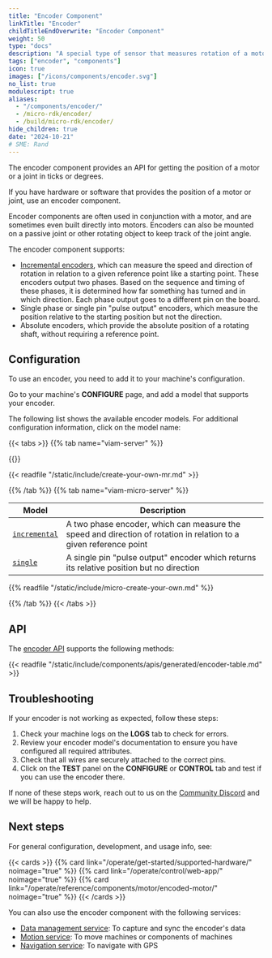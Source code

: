 ```yaml
---
title: "Encoder Component"
linkTitle: "Encoder"
childTitleEndOverwrite: "Encoder Component"
weight: 50
type: "docs"
description: "A special type of sensor that measures rotation of a motor or joint."
tags: ["encoder", "components"]
icon: true
images: ["/icons/components/encoder.svg"]
no_list: true
modulescript: true
aliases:
  - "/components/encoder/"
  - /micro-rdk/encoder/
  - /build/micro-rdk/encoder/
hide_children: true
date: "2024-10-21"
# SME: Rand
---
```


The encoder component provides an API for getting the position of a motor or a joint in ticks or degrees.

If you have hardware or software that provides the position of a motor or joint, use an encoder component.

Encoder components are often used in conjunction with a motor, and are sometimes even built directly into motors.
Encoders can also be mounted on a passive joint or other rotating object to keep track of the joint angle.

The encoder component supports:

- [Incremental encoders](https://en.wikipedia.org/wiki/Incremental_encoder#Quadrature_outputs), which can measure the speed and direction of rotation in relation to a given reference point like a starting point.
  These encoders output two phases.
  Based on the sequence and timing of these phases, it is determined how far something has turned and in which direction.
  Each phase output goes to a different pin on the board.
- Single phase or single pin "pulse output" encoders, which measure the position relative to the starting position but not the direction.
- Absolute encoders, which provide the absolute position of a rotating shaft, without requiring a reference point.

## Configuration

To use an encoder, you need to add it to your machine's configuration.

Go to your machine's **CONFIGURE** page, and add a model that supports your encoder.

The following list shows the available encoder models.
For additional configuration information, click on the model name:

{{< tabs >}}
{{% tab name="viam-server" %}}

{{<resources api="rdk:component:encoder" type="encoder" no-intro="true">}}

{{< readfile "/static/include/create-your-own-mr.md" >}}

{{% /tab %}}
{{% tab name="viam-micro-server" %}}

<!-- prettier-ignore -->
| Model | Description |
| ----- | ----------- |
| [`incremental`](incremental-micro-rdk/) | A two phase encoder, which can measure the speed and direction of rotation in relation to a given reference point |
| [`single`](single-micro-rdk/) | A single pin "pulse output" encoder which returns its relative position but no direction |

{{% readfile "/static/include/micro-create-your-own.md" %}}

{{% /tab %}}
{{< /tabs >}}

## API

The [encoder API](/dev/reference/apis/components/encoder/) supports the following methods:

{{< readfile "/static/include/components/apis/generated/encoder-table.md" >}}

## Troubleshooting

If your encoder is not working as expected, follow these steps:

1. Check your machine logs on the **LOGS** tab to check for errors.
1. Review your encoder model's documentation to ensure you have configured all required attributes.
1. Check that all wires are securely attached to the correct pins.
1. Click on the **TEST** panel on the **CONFIGURE** or **CONTROL** tab and test if you can use the encoder there.

If none of these steps work, reach out to us on the [Community Discord](https://discord.gg/viam) and we will be happy to help.

## Next steps

For general configuration, development, and usage info, see:

{{< cards >}}
{{% card link="/operate/get-started/supported-hardware/" noimage="true" %}}
{{% card link="/operate/control/web-app/" noimage="true" %}}
{{% card link="/operate/reference/components/motor/encoded-motor/" noimage="true" %}}
{{< /cards >}}

You can also use the encoder component with the following services:

- [Data management service](/data-ai/capture-data/capture-sync/): To capture and sync the encoder's data
- [Motion service](/operate/reference/services/motion/): To move machines or components of machines
- [Navigation service](/operate/reference/services/navigation/): To navigate with GPS
